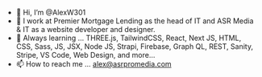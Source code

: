 - 👋 Hi, I’m @AlexW301
- 👀 I work at Premier Mortgage Lending as the head of IT and ASR Media & IT as a website developer and designer.
- 🌱 Always learning ... THREE.js, TailwindCSS, React, Next JS, HTML, CSS, Sass, JS, JSX, Node JS, Strapi, Firebase, Graph QL, REST, Sanity, Stripe, VS Code, Web Design, and more...
- 📫 How to reach me ... alex@asrpromedia.com

<!---
AlexW301/AlexW301 is a ✨ special ✨ repository because its `README.md` (this file) appears on your GitHub profile.
You can click the Preview link to take a look at your changes.
--->
